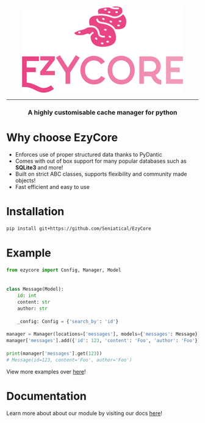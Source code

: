 <p align="center">
    <img src="/docs/source/_static/el_l2_nws.png">
</p>

***

<h3 align="center">A highly customisable cache manager for python</h3>

# Why choose EzyCore
* Enforces use of proper structured data thanks to PyDantic
* Comes with out of box support for many popular databases such as **SQLite3** and more!
* Built on strict ABC classes, supports flexibility and community made objects!
* Fast efficient and easy to use

# Installation
```sh
pip install git+https://github.com/Seniatical/EzyCore
```

# Example
```py
from ezycore import Config, Manager, Model


class Message(Model):
    id: int
    content: str
    author: str

    _config: Config = {'search_by': 'id'}

manager = Manager(locations=['messages'], models={'messages': Message})
manager['messages'].add({'id': 123, 'content': 'Foo', 'author': 'Foo'})

print(manager['messages'].get(123))
# Message(id=123, content='Foo', author='Foo')
```
<p>
    View more examples over <a href="/examples">here</a>!
</p>

# Documentation
<p>
    Learn more about about our module by visiting our docs <a href="http://ezycore.rtfd.io/">here</a>!
</p>
